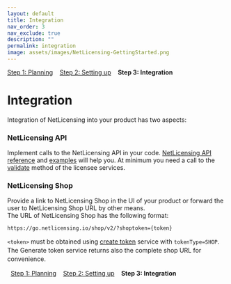 ```yaml
---
layout: default
title: Integration
nav_order: 3
nav_exclude: true
description: ""
permalink: integration
image: assets/images/NetLicensing-GettingStarted.png
---
```


[Step 1: Planning](planning) &nbsp;&nbsp; [Step 2: Setting up](setting-up) &nbsp;&nbsp; **Step 3: Integration**

Integration
===========

Integration of NetLicensing into your product has two aspects:

### NetLicensing API

Implement calls to the NetLicensing API in your code. [NetLicensing API reference](restful-api) and
[examples](client-libraries) will help
you. At minimum you need a call to the
[validate](licensee-services#LicenseeServices-Validatelicensee)
method of the licensee services.

### NetLicensing Shop

Provide a link to NetLicensing Shop in the UI of your product or forward
the user to NetLicensing Shop URL by other means.  
The URL of NetLicensing Shop has the following format:

``` theme:
https://go.netlicensing.io/shop/v2/?shoptoken={token}
```

`<token>`<span style="line-height: 1.4285715;"> must be obtained using
</span>[create token](token-services)<span
style="line-height: 1.4285715;"> service with
</span>`tokenType=SHOP`<span style="line-height: 1.4285715;">. The
Generate token service returns also the complete shop URL for
convenience.</span>

 
[Step 1: Planning](planning) &nbsp;&nbsp; [Step 2: Setting up](setting-up) &nbsp;&nbsp; **Step 3: Integration**

